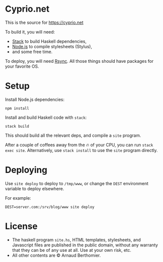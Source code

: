# Cyprio.net

This is the source for https://cyprio.net

To build it, you will need:

 * [Stack][stack] to build Haskell dependencies,
 * [Node.js][node] to compile stylesheets (Stylus),
 * and some free time.

To deploy, you will need [Rsync][rsync]. All those things should have
packages for your favorite OS.


# Setup

Install Node.js dependencies:

```
npm install
```

Install and build Haskell code with `stack`:

```
stack build
```

This should build all the relevant deps, and compile a `site` program.

After a couple of coffees away from the :fire: of your CPU, you can
run `stack exec site`. Alternatively, use `stack install` to use the
`site` program directly.


# Deploying

Use `site deploy` to deploy to `/tmp/www`, or change the `DEST`
environment variable to deploy elsewhere.

For example:

```
DEST=server.com:/srv/blog/www site deploy
```


# License

* The haskell program `site.hs`, HTML templates, stylesheets, and Javascript
  files are published in the public domain, without any warranty that they
  can be of any use at all. Use at your own risk, etc.
* All other contents are © Arnaud Berthomier.

[hakyll]: https://jaspervdj.be/hakyll/
[stack]: https://haskellstack.org/
[pandoc]: https://pandoc.org/
[stylus]: http://learnboost.github.io/stylus/
[node]: https://nodejs.org
[rsync]: https://rsync.samba.org/
